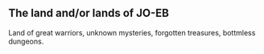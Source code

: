 ## The land and/or lands of JO-EB

Land of great warriors, unknown mysteries, forgotten treasures, bottmless dungeons.
